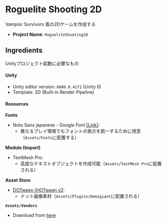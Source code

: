 # Roguelite Shooting 2D

Vampior Survivors 風の2Dゲームを作成する

- **Project Name**: `RogueliteShooting2D`


## Ingredients

Unityプロジェクト起動に必要なもの


#### Unity

- Unity editor version: `6000.0.41f1` (Unity 6)
- Template: 2D (Built-in Render Pipeline)


#### Resources

**Fonts**

- Noto Sans japanese - Google Font [[Link]](https://fonts.google.com/noto/specimen/Noto+Sans+JP?subset=japanese&query=Noto+Sans+Japanese&noto.script=Hira):
  - 異なるプレイ環境でもフォントの表示を統一するために用意（`Assets/Fonts`に配置する）


**Module (Import)**

- TextMesh Pro:
  - 高度なテキストオブジェクトを作成可能（`Assets/TextMesh Pro`に配置される）


**Asset Store**

- [DOTween (HOTween v2](https://assetstore.unity.com/packages/tools/animation/dotween-hotween-v2-27676):
  - ドット画像素材（`Assets/Plugins/Demigiant`に配置される）


**`Assets/Vendors`**

- Download from [here](./#)  <!-- WIP -->

